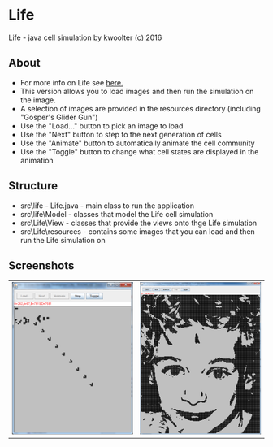 # Life
Life - java cell simulation by kwoolter
(c) 2016

## About
- For more info on Life see <a href="https://en.wikipedia.org/wiki/Conway's_Game_of_Life">here.</a>
- This version allows you to load images and then run the simulation on the image.
- A selection of images are provided in the resources directory (including "Gosper's Glider Gun")
- Use the "Load..." button to pick an image to load
- Use the "Next" button to step to the next generation of cells
- Use the "Animate" button to automatically animate the cell community
- Use the "Toggle" button to change what cell states are displayed in the animation

## Structure
- src\life - Life.java - main class to run the application
- src\life\Model - classes that model the Life cell simulation
- src\Life\View - classes that provide the views onto thge Life simulation
- src\Life\resources - contains some images that you can load and then run the Life simulation on

## Screenshots
<table>
<tr>
<td>
<img height=300 width=300 src="https://github.com/kwoolter/Life/blob/master/src/life/View/screenshots/gospers.PNG" alt="gospers">
</td>
<td>
<img height=300 width=300 src="https://github.com/kwoolter/Life/blob/master/src/life/View/screenshots/Jack.PNG" alt="jack">
</td>
</tr>
</table>